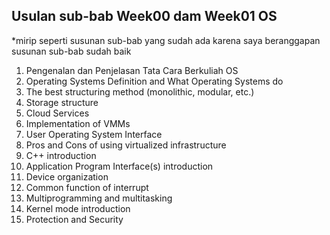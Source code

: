## Usulan sub-bab Week00 dam Week01 OS
*mirip seperti susunan sub-bab yang sudah ada karena saya beranggapan susunan sub-bab sudah baik

1. Pengenalan dan Penjelasan Tata Cara Berkuliah OS
2. Operating Systems Definition and What Operating Systems do
3. The best structuring method (monolithic, modular, etc.)
4. Storage structure
5. Cloud Services
6. Implementation of VMMs
7. User Operating System Interface
8. Pros and Cons of using virtualized infrastructure
9. C++ introduction
10. Application Program Interface(s) introduction
11. Device organization
12. Common function of interrupt
13. Multiprogramming and multitasking
14. Kernel mode introduction
15. Protection and Security
